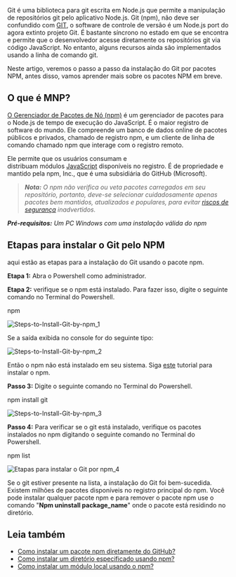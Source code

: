 Git é uma biblioteca para git escrita em Node.js que permite a manipulação de repositórios git pelo aplicativo Node.js. Git (npm), não deve ser confundido com [GIT](https://www.geeksforgeeks.org/introduction-and-installation-of-git/), o software de controle de versão é um Node.js port do agora extinto projeto Git. É bastante síncrono no estado em que se encontra e permite que o desenvolvedor acesse diretamente os repositórios git via código JavaScript. No entanto, alguns recursos ainda são implementados usando a linha de comando git.

Neste artigo, veremos o passo a passo da instalação do Git por pacotes NPM, antes disso, vamos aprender mais sobre os pacotes NPM em breve.

## O que é MNP?

[O Gerenciador de Pacotes de Nó (npm)](https://www.geeksforgeeks.org/node-js-npm-node-package-manager/) é um gerenciador de pacotes para o Node.js de tempo de execução do JavaScript. É o maior registro de software do mundo. Ele compreende um banco de dados online de pacotes públicos e privados, chamado de registro npm, e um cliente de linha de comando chamado npm que interage com o registro remoto.

Ele permite que os usuários consumam e distribuam módulos [JavaScript](https://www.geeksforgeeks.org/introduction-to-javascript/) disponíveis no registro. É de propriedade e mantido pela npm, Inc., que é uma subsidiária do GitHub (Microsoft).

> **_Nota:_** _O npm não verifica ou veta pacotes carregados em seu repositório, portanto, deve-se selecionar cuidadosamente apenas pacotes bem mantidos, atualizados e populares, para evitar_ _[riscos de segurança](https://www.geeksforgeeks.org/computer-security-threats/)_ _inadvertidos._

**_Pré-requisitos:_** _Um PC Windows com uma instalação válida do npm_

## Etapas para instalar o Git pelo NPM

aqui estão as etapas para a instalação do Git usando o pacote npm.

**Etapa 1:** Abra o Powershell como administrador.

**Etapa 2:** verifique se o npm está instalado. Para fazer isso, digite o seguinte comando no Terminal do Powershell.

npm

![Steps-to-Install-Git-by-npm_1](https://media.geeksforgeeks.org/wp-content/uploads/20231218125238/Steps-to-Install-Git-by-npm_1.jpg)

Se a saída exibida no console for do seguinte tipo:

![Steps-to-Install-Git-by-npm_2](https://media.geeksforgeeks.org/wp-content/uploads/20231218125332/Steps-to-Install-Git-by-npm_2.jpg)

Então o npm não está instalado em seu sistema. Siga [este](https://www.geeksforgeeks.org/node-js-npm-node-package-manager/) tutorial para instalar o npm.

**Passo 3:** Digite o seguinte comando no Terminal do Powershell.

npm install git

![Steps-to-Install-Git-by-npm_3](https://media.geeksforgeeks.org/wp-content/uploads/20231218125431/Steps-to-Install-Git-by-npm_3.jpg)

**Passo 4:** Para verificar se o git está instalado, verifique os pacotes instalados no npm digitando o seguinte comando no Terminal do Powershell.

npm list

![Etapas para instalar o Git por npm_4](https://media.geeksforgeeks.org/wp-content/uploads/20231218125459/Steps-to-Install-Git-by-npm_4.jpg)

Se o git estiver presente na lista, a instalação do Git foi bem-sucedida. Existem milhões de pacotes disponíveis no registro principal do npm. Você pode instalar qualquer pacote npm e para remover o pacote npm use o comando "**Npm uninstall package_name**" onde o pacote está residindo no diretório.

## Leia também

- [Como instalar um pacote npm diretamente do GitHub?](https://www.geeksforgeeks.org/how-to-install-an-npm-package-directly-from-github/)
- [Como instalar um diretório especificado usando npm?](https://www.geeksforgeeks.org/how-to-install-specified-directory-using-npm/)
- [Como instalar um módulo local usando o npm?](https://www.geeksforgeeks.org/how-to-install-a-local-module-using-npm/)

